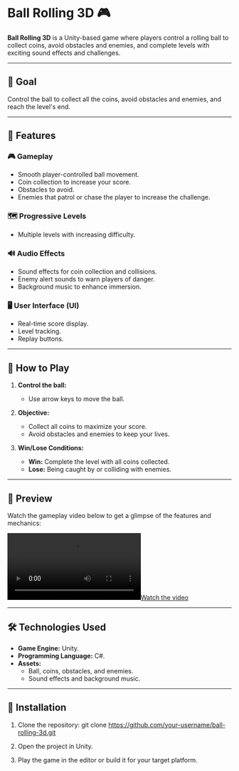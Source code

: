 # Ball Rolling 3D 🎮

**Ball Rolling 3D** is a Unity-based game where players control a rolling ball to collect coins, avoid obstacles and enemies, and complete levels with exciting sound effects and challenges.

---

## 🎯 Goal
Control the ball to collect all the coins, avoid obstacles and enemies, and reach the level's end.

---

## 🚀 Features

### 🎮 Gameplay
- Smooth player-controlled ball movement.
- Coin collection to increase your score.
- Obstacles to avoid.
- Enemies that patrol or chase the player to increase the challenge.

### 🗺️ Progressive Levels
- Multiple levels with increasing difficulty.

### 🔊 Audio Effects
- Sound effects for coin collection and collisions.
- Enemy alert sounds to warn players of danger.
- Background music to enhance immersion.

### 🖥️ User Interface (UI)
- Real-time score display.
- Level tracking.
- Replay buttons.

---

## 📜 How to Play

1. **Control the ball:**
   - Use arrow keys to move the ball.

2. **Objective:**
   - Collect all coins to maximize your score.
   - Avoid obstacles and enemies to keep your lives.

3. **Win/Lose Conditions:**
   - **Win:** Complete the level with all coins collected.
   - **Lose:** Being caught by or colliding with enemies.

---

## 🎥 Preview

Watch the gameplay video below to get a glimpse of the features and mechanics:

[![Watch the video](Screenshot/1.mp4)](video1.mp4)

---

## 🛠️ Technologies Used

- **Game Engine:** Unity.
- **Programming Language:** C#.
- **Assets:**
  - Ball, coins, obstacles, and enemies.
  - Sound effects and background music.

---

## 🔧 Installation

1. Clone the repository:
   git clone https://github.com/your-username/ball-rolling-3d.git

2. Open the project in Unity.

3. Play the game in the editor or build it for your target platform.





